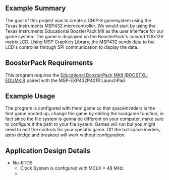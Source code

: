 ## Example Summary
The goal of this project was to create a CHIP-8 gamesystem using the Texas Instruments MSP432 microcontroller.
We would start by using the Texas Instruments Educational BoosterPack MII as the user interface for our game system.
The game is displayed on the BoosterPack's colored 128x128 matrix LCD. Using MSP Graphics Library, 
the MSP432 sends data to the LCD's controller through SPI communication to display the data.
## BoosterPack Requirements

This program requires the [Educational BoosterPack MKII (BOOSTXL-EDUMKII)](http://www.ti.com/tool/BOOSTXL-EDUMKII) paired with the MSP-EXP432P401R LaunchPad

## Example Usage

The program is configured with them game so that spaceinvaders is the first game booted up, change the game by editing the loadgame function, in fact since the file system is gonna be different on your computer, make sure to configure it the path to your file system. Games will run but you might need to edit the controls for your specific game. Off the bat space invders, astro dodge and breakout will work without configuration.

## Application Design Details

* No-RTOS
  * Clock System is configured with MCLK = 48 MHz.
  * 
  
